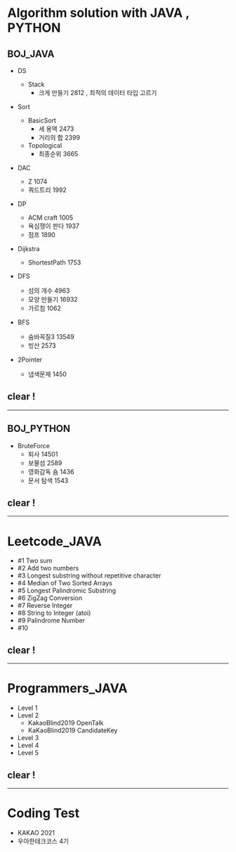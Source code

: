 # Algorithm solution with JAVA , PYTHON
              
## BOJ_JAVA

- DS
   - Stack
      - 크게 만들기 2812 , 최적의 데이터 타입 고르기
- Sort
   - BasicSort
       - 세 용액 2473 
       - 거리의 합 2399
   - Topological
       - 최종순위 3665
       
       
- DAC
   - Z 1074
   - 쿼드트리 1992
   
- DP
   - ACM craft 1005
   - 욕심쟁이 판다 1937
   - 점프 1890
   
- Dijkstra
   - ShortestPath 1753

- DFS
   - 섬의 개수 4963
   - 모양 만들기 16932
   - 가르침 1062

- BFS
   - 숨바꼭질3 13549
   - 빙산 2573
   
- 2Pointer
   - 냅색문제 1450

## clear !


------------------

## BOJ_PYTHON

- BruteForce
   - 퇴사 14501
   - 보물섬 2589
   - 영화감독 숌 1436
   - 문서 탐색 1543

## clear !

------------------

# Leetcode_JAVA

- #1 Two sum
- #2 Add two numbers
- #3 Longest substring without repetitive character
- #4 Median of Two Sorted Arrays
- #5 Longest Palindromic Substring 
- #6 ZigZag Conversion
- #7 Reverse Integer
- #8 String to Integer (atoi)
- #9 Palindrome Number
- #10


## clear !

------------------
# Programmers_JAVA

- Level 1
- Level 2
  - KakaoBlind2019 OpenTalk
  - KaKaoBlind2019 CandidateKey
- Level 3
- Level 4
- Level 5


## clear !

------------------

# Coding Test

- KAKAO 2021
- 우아한테크코스 4기
